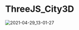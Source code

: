 # ThreeJS_City3D
![2021-04-29_13-01-27](https://user-images.githubusercontent.com/57867146/116501503-e2283980-a8eb-11eb-92b4-342398317c03.gif)
